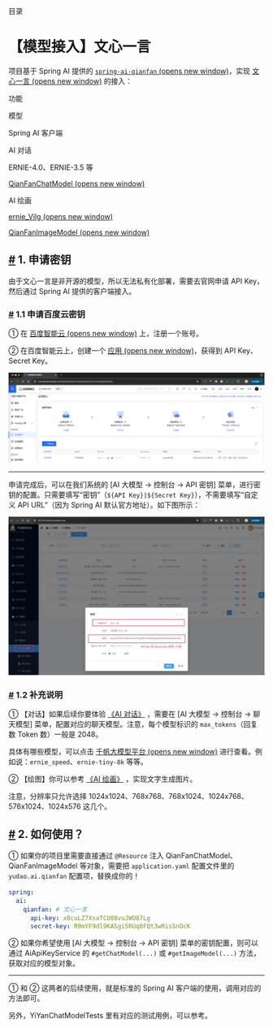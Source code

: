 目录

# 【模型接入】文心一言

项目基于 Spring AI 提供的 [`spring-ai-qianfan` (opens new window)](https://github.com/spring-projects/spring-ai/tree/main/models/spring-ai-qianfan)，实现 [文心一言 (opens new window)](https://yiyan.baidu.com/) 的接入：

功能

模型

Spring AI 客户端

AI 对话

ERNIE-4.0、ERNIE-3.5 等

[QianFanChatModel (opens new window)](https://github.com/spring-projects/spring-ai/blob/main/models/spring-ai-qianfan/src/main/java/org/springframework/ai/qianfan/QianFanChatModel.java)

AI 绘画

[ernie\_Vilg (opens new window)](https://cloud.baidu.com/product/creativity/ernie_Vilg)

[QianFanImageModel (opens new window)](https://github.com/spring-projects/spring-ai/blob/main/models/spring-ai-qianfan/src/main/java/org/springframework/ai/qianfan/QianFanImageModel.java)

## [#](#_1-申请密钥) 1. 申请密钥

由于文心一言是非开源的模型，所以无法私有化部署，需要去官网申请 API Key，然后通过 Spring AI 提供的客户端接入。

### [#](#_1-1-申请百度云密钥) 1.1 申请百度云密钥

① 在 [百度智能云 (opens new window)](https://cloud.baidu.com/) 上，注册一个账号。

② 在百度智能云上，创建一个 [应用 (opens new window)](https://console.bce.baidu.com/qianfan/ais/console/applicationConsole/application)，获得到 API Key、Secret Key。

![创建应用](./static/百度云-创建应用.png)

* * *

申请完成后，可以在我们系统的 \[AI 大模型 -> 控制台 -> API 密钥\] 菜单，进行密钥的配置。只需要填写“密钥”（`${API Key}|${Secret Key}`），不需要填写“自定义 API URL”（因为 Spring AI 默认官方地址）。如下图所示：

![官方的密钥配置](./static/文心一言-官方.png)

### [#](#_1-2-补充说明) 1.2 补充说明

① 【对话】如果后续你要体验 [《AI 对话》](/ai/chat/) ，需要在 \[AI 大模型 -> 控制台 -> 聊天模型\] 菜单，配置对应的聊天模型。注意，每个模型标识的 `max_tokens`（回复数 Token 数）一般是 2048。

具体有哪些模型，可以点击 [千帆大模型平台 (opens new window)](https://cloud.baidu.com/doc/WENXINWORKSHOP/s/Nlks5zkzu) 进行查看。例如说：`ernie_speed`、`ernie-tiny-8k` 等等。

② 【绘图】你可以参考 [《AI 绘画》](/ai/image/) ，实现文字生成图片。

注意，分辨率只允许选择 1024x1024、768x768、768x1024、1024x768、576x1024、1024x576 这几个。

## [#](#_2-如何使用) 2. 如何使用？

① 如果你的项目里需要直接通过 `@Resource` 注入 QianFanChatModel、QianFanImageModel 等对象，需要把 `application.yaml` 配置文件里的 `yudao.ai.qianfan` 配置项，替换成你的！

```yaml
spring:
  ai:
    qianfan: # 文心一言
      api-key: x0cuLZ7XsaTCU08vuJWO87Lg
      secret-key: R9mYF9dl9KASgi5RUq0FQt3wRisSnOcK

```

② 如果你希望使用 \[AI 大模型 -> 控制台 -> API 密钥\] 菜单的密钥配置，则可以通过 AiApiKeyService 的 `#getChatModel(...)` 或 `#getImageModel(...)` 方法，获取对应的模型对象。

* * *

① 和 ② 这两者的后续使用，就是标准的 Spring AI 客户端的使用，调用对应的方法即可。

另外，YiYanChatModelTests 里有对应的测试用例，可以参考。